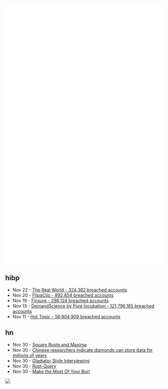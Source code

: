 ![Metrics](https://raw.githubusercontent.com/phixion/phixion/master/metrics.svg)

## hibp

<!--
for https://github.com/phixion/phixion/blob/main/.github/workflows/feeds.yml
-->
<!--START_SECTION:haveibeenpwnd-->
- Nov 22 - [The Real World - 324,382 breached accounts](https://haveibeenpwned.com/PwnedWebsites#TheRealWorld)
- Nov 20 - [FlipaClip - 892,854 breached accounts](https://haveibeenpwned.com/PwnedWebsites#FlipaClip)
- Nov 19 - [Finsure - 296,124 breached accounts](https://haveibeenpwned.com/PwnedWebsites#Finsure)
- Nov 13 - [DemandScience by Pure Incubation - 121,796,165 breached accounts](https://haveibeenpwned.com/PwnedWebsites#DemandScience)
- Nov 11 - [Hot Topic - 56,904,909 breached accounts](https://haveibeenpwned.com/PwnedWebsites#HotTopic)
<!--END_SECTION:haveibeenpwnd-->

## hn

<!--
for https://github.com/phixion/phixion/blob/main/.github/workflows/feeds.yml
-->
<!--START_SECTION:hn-->
- Nov 30 - [Square Roots and Maxima](https://leancrew.com/all-this/2024/11/square-roots-and-maxima/)
- Nov 30 - [Chinese researchers indicate diamonds can store data for millions of years](https://readwrite.com/chinese-researchers-indicate-diamonds-can-store-data-for-millions-of-years/)
- Nov 30 - [Gladiator Style Interviewing](https://markgreville.ie/2024/01/29/gladiator-style-interviewing/)
- Nov 30 - [Rust-Query](https://blog.lucasholten.com/rust-query-announcement/)
- Nov 30 - [Make the Most Of Your Burl](https://www.cindydrozda.com/html/Video_Pages/VideoMostOfBurl.html)
<!--END_SECTION:hn-->

<!--
for https://yhype.me
-->
![](https://hit.yhype.me/github/profile?user_id=13013670)
